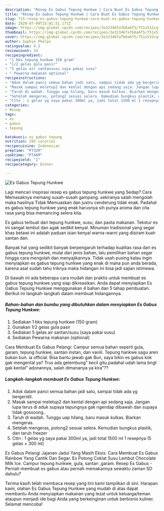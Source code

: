 ```yaml
---
description: "Resep Es Gabus Tepung Hunkwe | Cara Buat Es Gabus Tepung Hunkwe Yang Enak Banget"
title: "Resep Es Gabus Tepung Hunkwe | Cara Buat Es Gabus Tepung Hunkwe Yang Enak Banget"
slug: 715-resep-es-gabus-tepung-hunkwe-cara-buat-es-gabus-tepung-hunkwe-yang-enak-banget
date: 2020-07-09T15:01:51.171Z
image: https://img-global.cpcdn.com/recipes/3e32346fafb8a6f5/751x532cq70/es-gabus-tepung-hunkwe-foto-resep-utama.jpg
thumbnail: https://img-global.cpcdn.com/recipes/3e32346fafb8a6f5/751x532cq70/es-gabus-tepung-hunkwe-foto-resep-utama.jpg
cover: https://img-global.cpcdn.com/recipes/3e32346fafb8a6f5/751x532cq70/es-gabus-tepung-hunkwe-foto-resep-utama.jpg
author: Sophie Phelps
ratingvalue: 4.3
reviewcount: 14
recipeingredient:
- "1 bks tepung hunkwe 150 gram"
- "1/2 gelas gula pasir"
- "5 gelas air santansusu saya pakai susu"
- " Pewarna makanan optional"
recipeinstructions:
- "Aduk dalam panci semua bahan jadi satu, sampai tidak ada yg bergeridil."
- "Masak sampai meletup2 dan kental dengan api sedang saja. Jangan lupa terus di aduk supaya tepungnya gak ngendap dibawah dan supaya tidak gossoong.."
- "Taruh di wadah. Tunggu uap hilang, baru masuk kulkas. Biarkan mengeras."
- "Setelah mengeras, potong2 sesuai selera. Kemudian bungkus plastik, dan taruh freezer"
- "Cttn : 1 gelas yg saya pakai 300ml ya, jadi total 1500 ml 1 resepnya (5 gelas × 300 ml)"
categories:
- Resep
tags:
- es
- gabus
- tepung

katakunci: es gabus tepung 
nutrition: 292 calories
recipecuisine: Indonesian
preptime: "PT32M"
cooktime: "PT46M"
recipeyield: "1"
recipecategory: Dinner

---
```



![Es Gabus Tepung Hunkwe](https://img-global.cpcdn.com/recipes/3e32346fafb8a6f5/751x532cq70/es-gabus-tepung-hunkwe-foto-resep-utama.jpg)

Lagi mencari inspirasi resep es gabus tepung hunkwe yang Sedap? Cara Memasaknya memang susah-susah gampang. sekiranya salah mengolah maka hasilnya Tidak Memuaskan dan justru cenderung tidak enak. Padahal es gabus tepung hunkwe yang enak harusnya sih punya aroma dan cita rasa yang bisa memancing selera kita.

Es gabus terbuat dari tepung hunkwe, susu, dan pasta makanan. Tekstur es ini sangat lembut dan agak sedikit kenyal. Minuman tradisional yang segar khas betawi ini adalah paduan isian kenyal warna-warni yang disiram kuah santan dan.

Banyak hal yang sedikit banyak berpengaruh terhadap kualitas rasa dari es gabus tepung hunkwe, mulai dari jenis bahan, lalu pemilihan bahan segar hingga cara mengolah dan menyajikannya. Tidak usah pusing kalau ingin menyiapkan es gabus tepung hunkwe yang enak di mana pun anda berada, karena asal sudah tahu triknya maka hidangan ini bisa jadi sajian istimewa.


Di bawah ini ada beberapa cara mudah dan praktis untuk membuat es gabus tepung hunkwe yang siap dikreasikan. Anda dapat menyiapkan Es Gabus Tepung Hunkwe menggunakan 4 bahan dan 5 tahap pembuatan. Berikut ini langkah-langkah dalam membuat hidangannya.

<!--inarticleads1-->

##### Bahan-bahan dan bumbu yang dibutuhkan dalam menyiapkan Es Gabus Tepung Hunkwe:

1. Sediakan 1 bks tepung hunkwe (150 gram)
1. Gunakan 1/2 gelas gula pasir
1. Sediakan 5 gelas air santan/susu (saya pakai susu)
1. Sediakan  Pewarna makanan (optional)


Cara Membuat Es Gabus Pelangi: Campur semua bahan seperti gula, garam, tepung hunkwe, santan instan, dan vanili. Tepung hankwe sagu aren bukan bun. ia official. Bisa bantu jawab gak Bun, saya bikin es gabus kok gak mengental ya? Trus ada gelembung&#34; kecil gitu.padahal udah lama bngt gak kental&#34; adonannya, salah dimananya ya kira&#34;?? 

<!--inarticleads2-->

##### Langkah-langkah membuat Es Gabus Tepung Hunkwe:

1. Aduk dalam panci semua bahan jadi satu, sampai tidak ada yg bergeridil.
1. Masak sampai meletup2 dan kental dengan api sedang saja. Jangan lupa terus di aduk supaya tepungnya gak ngendap dibawah dan supaya tidak gossoong..
1. Taruh di wadah. Tunggu uap hilang, baru masuk kulkas. Biarkan mengeras.
1. Setelah mengeras, potong2 sesuai selera. Kemudian bungkus plastik, dan taruh freezer
1. Cttn : 1 gelas yg saya pakai 300ml ya, jadi total 1500 ml 1 resepnya (5 gelas × 300 ml)


Es Gabus Pelangi Jajanan Jadul Yang Masih Eksis. Cara Membuat Es Gabus Rainbow Yang Cantik Dan Segar. Es Potong Coklat Susu Lembut Chocolate Milk Ice. Campur tepung hunkwe, gula, santan ,garam. Resep Es Gabus - Pernah membuat es gabus atau pernah memakannya sewaktu zaman SD dahulu? 

Terima kasih telah membaca resep yang tim kami tampilkan di sini. Harapan kami, olahan Es Gabus Tepung Hunkwe yang mudah di atas dapat membantu Anda menyiapkan makanan yang lezat untuk keluarga/teman ataupun menjadi ide bagi Anda yang berkeinginan untuk berbisnis kuliner. Selamat mencoba!
